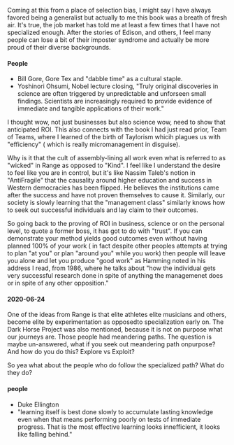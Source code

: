 



Coming at this from a place of selection bias, I might say I have always favored being a generalist but actually to me this book was a breath of fresh air. It's true, the job market has told me at least a few times that I have not specialized enough. After the stories of Edison, and others, I feel many people can lose a bit of their imposter syndrome and actually be more proud of their diverse backgrounds.

#### People
- Bill Gore, Gore Tex and "dabble time" as a cultural staple.
- Yoshinori Ohsumi, Nobel lecture closing, "Truly original discoveries in science are often triggered by unpredictable and unforseen small findings. Scientists are increasingly required to provide evidence of immediate and tangible applications of their work."

I thought wow, not just businesses but also science wow, need to show that anticipated ROI. This also connects with the book I had just read prior, Team of Teams, where I learned of the birth of Taylorism whicih plagues us with "efficiency" ( which is really micromanagement in disguise).

Why is it that the cult of assembly-lining all work even what is referred to as "wicked" in Range as opposed to "Kind". I feel like I understand the desire to feel like you are in control, but it's like Nassim Taleb's notion in "AntiFragile" that the causality around higher education and success in Western democracies has been flipped. He believes the institutions came after the success and have not proven themselves to cause it. Similarly, our society is slowly learning that the "management class" similarly knows how to seek out successful individuals and lay claim to their outcomes.

So going back to the proving of ROI in business, science or on the personal level, to quote a former boss, it has got to do with "trust". If you can demonstrate your method yields good outcomes even without having planned 100% of your work ( in fact despite other peoples attempts at trying to plan "at you" or plan "around you" while you work) then people will leave you alone and let you produce "good work" as Hamming noted in his address I read, from 1986, where he talks about "how the individual gets very successful research done in spite of anything the managemenet does or in spite of any other opposition."

#### 2020-06-24
One of the ideas from Range is that elite athletes elite musicians and others, become elite by experimentation as opposedto specialization early on. The Dark Horse Project was also mentioned, because it is not on purpose what our journeys are. Those people had meandering paths. The question is maybe un-answered, what if you seek out meandering path onpurpose? And how do you do this? Explore vs Exploit?

So yea what about the people who do follow the specialized path? What do they do?

#### people
- Duke Ellington
- "learning itself is best done slowly to accumulate lasting knowledge even when that means performing poorly on tests of immediate progress. That is the most effective learning looks innefficient, it looks like falling behind."
